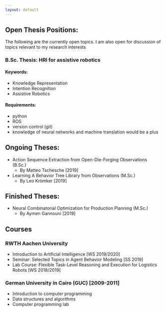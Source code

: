 ```yaml
---
layout: default
---
```


## Open Thesis Positions:
The following are the currently open topics. I am also open for discussion of topics relevant to my research interests

### B.Sc. Thesis: HRI for assistive robotics

#### Keywords:

- Knowledge Representation
- Intention Recognition
- Assistive Robotics

#### Requirements:

- python
- ROS
- version control (git)
- knowledge of neural networks and machine translation would be a plus

## Ongoing Theses:

- Action Sequence Extraction from Open-Die-Forging Observations (B.Sc.)
	- By Matteo Tschesche [2019]
- Learning A Behavior Tree Library from Observations (M.Sc.)
	- By Leo Krömker [2019]

## Finished Theses:

- Neural Combinatorial Optimization for Production Planning (M.Sc.)
	- By Aymen Gannouni [2019]

## Courses

### RWTH Aachen University
- Introduction to Artificial Intelligence [WS 2019/2020]
- Seminar: Selected Topics in Agent Behavior Modeling [SS 2019]
- Lab Course: Flexible Task-Level Reasoning and Execution for Logistics Robots [WS 2018/2019]

### German University in Cairo (GUC) [2009-2011]
- Introduction to computer programming
- Data structures and algorithms
- Computer programming lab
